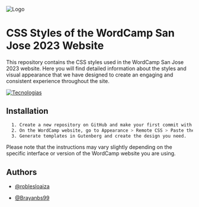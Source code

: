
![Logo](https://pbs.twimg.com/profile_images/1649116708123050011/kMzSpyaQ_400x400.jpg)


# CSS Styles of the WordCamp San Jose 2023 Website


This repository contains the CSS styles used in the WordCamp San Jose 2023 website. Here you will find detailed information about the styles and visual appearance that we have designed to create an engaging and consistent experience throughout the site.

[![Tecnologias](https://skillicons.dev/icons?i=html,css,wordpress)](https://skillicons.dev)




## Installation


```bash
  1. Create a new repository on GitHub and make your first commit with a .css file.
  2. On the WordCamp website, go to Appearance > Remote CSS > Paste the link to your repository (remember to click the refresh button every time you make changes to the repository).
  3. Generate templates in Gutenberg and create the design you need.
```
Please note that the instructions may vary slightly depending on the specific interface or version of the WordCamp website you are using.
    
## Authors

- [@roblesloaiza](https://github.com/roblesloaiza)

- [@Brayanbs99](https://github.com/Brayanbs99)
